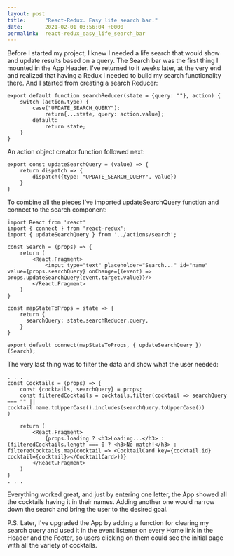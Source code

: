 ```yaml
---
layout: post
title:      "React-Redux. Easy life search bar."
date:       2021-02-01 03:56:04 +0000
permalink:  react-redux_easy_life_search_bar
---
```



Before I started my project, I knew I needed a life search that would show and update results based on a query. The Search bar was the first thing I mounted in the App Header. 
I’ve returned to it weeks later, at the very end and realized that having a Redux I needed to build my search functionality there. And I started from creating a search Reducer:

```
export default function searchReducer(state = {query: ""}, action) {
    switch (action.type) {
        case("UPDATE_SEARCH_QUERY"):
            return{...state, query: action.value};
        default:
            return state;
    }
}
```
An action object creator function followed next:
```
export const updateSearchQuery = (value) => {
    return dispatch => {
        dispatch({type: "UPDATE_SEARCH_QUERY", value})
    }
}
```
To combine all the pieces I’ve imported updateSearchQuery function and connect to the search component:
```
import React from 'react'
import { connect } from 'react-redux';
import { updateSearchQuery } from '../actions/search';

const Search = (props) => {
    return (
        <React.Fragment>
            <input type="text" placeholder="Search..." id="name" value={props.searchQuery} onChange={(event) => props.updateSearchQuery(event.target.value)}/>
        </React.Fragment>
    )
}

const mapStateToProps = state => {
    return {
      searchQuery: state.searchReducer.query,
    }
}

export default connect(mapStateToProps, { updateSearchQuery })(Search);
```
The very last thing was to filter the data and show what the user needed:
```
. . . 
const Cocktails = (props) => {
    const {cocktails, searchQuery} = props;
    const filteredCocktails = cocktails.filter(cocktail => searchQuery === "" || cocktail.name.toUpperCase().includes(searchQuery.toUpperCase())
)

    return (
        <React.Fragment>
            {props.loading ? <h3>Loading...</h3> : (filteredCocktails.length === 0 ? <h3>No match!</h3> : filteredCocktails.map(cocktail => <CocktailCard key={cocktail.id} cocktail={cocktail}></CocktailCard>))}
        </React.Fragment>
    )
}
. . .
```
Everything worked great, and just by entering one letter, the App showed all the cocktails having it in their names. Adding another one would narrow down the search and bring the user to the desired goal.

P.S. Later, I've upgraded the App by adding a function for clearing my search query and used it in the event listener on every Home link in the Header and the Footer, so users clicking on them could see the initial page with all the variety of cocktails.  



